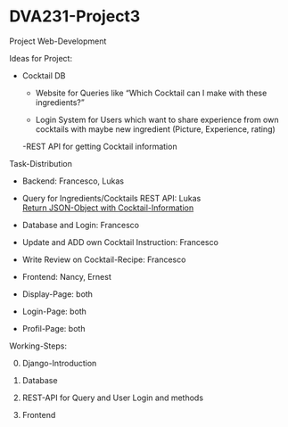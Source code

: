 # DVA231-Project3
Project Web-Development

Ideas for Project:

- Cocktail DB
  - Website for Queries like “Which Cocktail can I make with these ingredients?”
  
  - Login System for Users which want to share experience from own cocktails with maybe 	 new ingredient (Picture, Experience, rating)
  
  -REST API for getting Cocktail information

Task-Distribution

- Backend: Francesco, Lukas
	
 - Query for Ingredients/Cocktails REST API: Lukas  
 [Return JSON-Object with Cocktail-Information](https://www.thecocktaildb.com/api.php)

 - Database and Login: Francesco

 - Update and ADD own Cocktail Instruction: Francesco

 - Write Review on Cocktail-Recipe:  Francesco



- Frontend: Nancy, Ernest

 - Display-Page: both

 - Login-Page: both

 - Profil-Page: both



Working-Steps:

0. Django-Introduction

1. Database

2. REST-API for Query and User Login and methods

3. Frontend 
